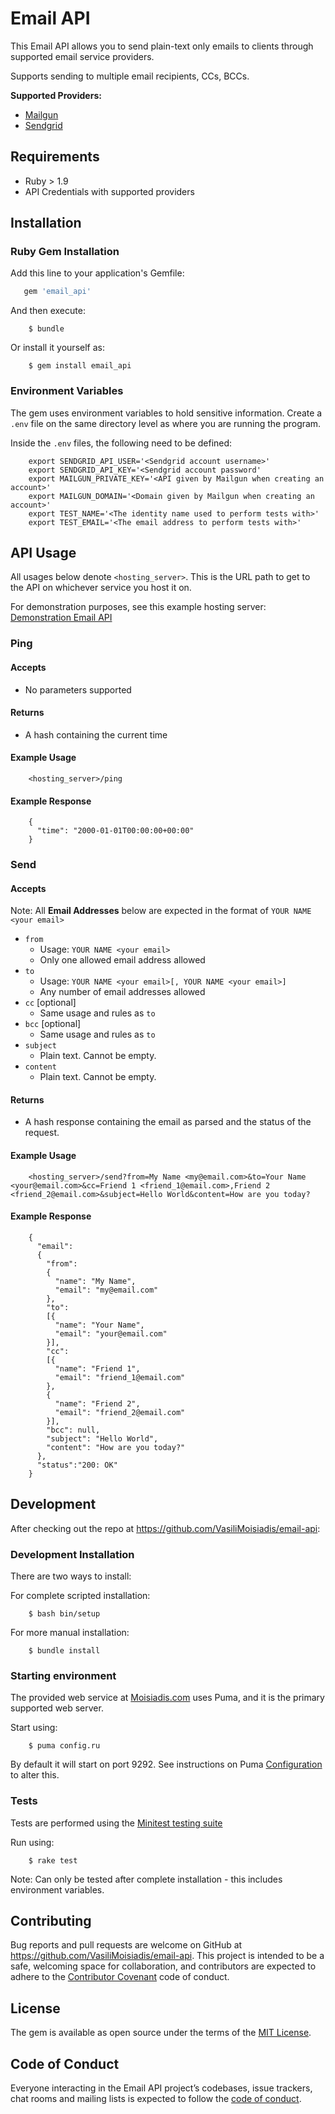 # Email API

This Email API allows you to send plain-text only emails to clients through supported email service providers.

Supports sending to multiple email recipients, CCs, BCCs.

**Supported Providers:**
* [Mailgun](https://www.mailgun.com/)
* [Sendgrid](https://sendgrid.com/)


## Requirements
* Ruby > 1.9
* API Credentials with supported providers


## Installation

### Ruby Gem Installation
Add this line to your application's Gemfile:

```ruby
   gem 'email_api'
```

And then execute:

```
    $ bundle
```

Or install it yourself as:

```
    $ gem install email_api
```

### Environment Variables

The gem uses environment variables to hold sensitive information. Create a `.env` file on the same directory level as where you are running the program.

Inside the `.env` files, the following need to be defined:

```
    export SENDGRID_API_USER='<Sendgrid account username>'
    export SENDGRID_API_KEY='<Sendgrid account password'
    export MAILGUN_PRIVATE_KEY='<API given by Mailgun when creating an account>'
    export MAILGUN_DOMAIN='<Domain given by Mailgun when creating an account>'
    export TEST_NAME='<The identity name used to perform tests with>'
    export TEST_EMAIL='<The email address to perform tests with>'
```


## API Usage

All usages below denote `<hosting_server>`. This is the URL path to get to the API on whichever service you host it on.

For demonstration purposes, see this example hosting server: [Demonstration Email API](http://email-api.moisiadis.com)

### Ping

#### Accepts
* No parameters supported

#### Returns
* A hash containing the current time

#### Example Usage
```
    <hosting_server>/ping
```

#### Example Response
```
    {
      "time": "2000-01-01T00:00:00+00:00"
    }
```


### Send

#### Accepts
Note: All **Email Addresses** below are expected in the format of `YOUR NAME <your email>`

* `from`
  * Usage: `YOUR NAME <your email>`
  * Only one allowed email address allowed
* `to`
  * Usage: `YOUR NAME <your email>[, YOUR NAME <your email>]`
  * Any number of email addresses allowed
* `cc` [optional]
  * Same usage and rules as `to`
* `bcc` [optional]
  * Same usage and rules as `to`
* `subject`
  * Plain text. Cannot be empty.
* `content`
  * Plain text. Cannot be empty.

#### Returns
* A hash response containing the email as parsed and the status of the request.

#### Example Usage
```
    <hosting_server>/send?from=My Name <my@email.com>&to=Your Name <your@email.com>&cc=Friend 1 <friend_1@email.com>,Friend 2 <friend_2@email.com>&subject=Hello World&content=How are you today?
```

#### Example Response
```
    {
      "email":
      {
        "from":
        {
          "name": "My Name",
          "email": "my@email.com"
        },
        "to":
        [{
          "name": "Your Name",
          "email": "your@email.com"
        }],
        "cc": 
        [{
          "name": "Friend 1",
          "email": "friend_1@email.com"
        },
        {
          "name": "Friend 2",
          "email": "friend_2@email.com"
        }],
        "bcc": null,
        "subject": "Hello World",
        "content": "How are you today?"
      },
      "status":"200: OK"
    }
```


## Development

After checking out the repo at https://github.com/VasiliMoisiadis/email-api:

### Development Installation

There are two ways to install:

For complete scripted installation:
```
    $ bash bin/setup
```

For more manual installation:
```
    $ bundle install
```

### Starting environment

The provided web service at [Moisiadis.com](http://email-api.moisiadis.com) uses Puma, and it is the primary supported web server.

Start using:
```
    $ puma config.ru
```

By default it will start on port 9292. See instructions on Puma [Configuration](https://github.com/puma/puma#configuration) to alter this. 

### Tests

Tests are performed using the [Minitest testing suite](http://docs.seattlerb.org/minitest/)

Run using:
```
    $ rake test
```

Note: Can only be tested after complete installation - this includes environment variables.


## Contributing

Bug reports and pull requests are welcome on GitHub at https://github.com/VasiliMoisiadis/email-api. This project is intended to be a safe, welcoming space for collaboration, and contributors are expected to adhere to the [Contributor Covenant](http://contributor-covenant.org) code of conduct.


## License

The gem is available as open source under the terms of the [MIT License](https://opensource.org/licenses/MIT).


## Code of Conduct

Everyone interacting in the Email API project’s codebases, issue trackers, chat rooms and mailing lists is expected to follow the [code of conduct](https://github.com/VasiliMoisiadis/email-api/blob/master/CODE_OF_CONDUCT.md).
